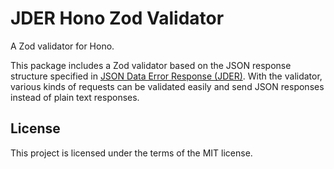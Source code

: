 # JDER Hono Zod Validator

A Zod validator for Hono.

This package includes a Zod validator based on the JSON response structure specified in [JSON Data Error Response (JDER)](https://github.com/jder-std/spec). With the validator, various kinds of requests can be validated easily and send JSON responses instead of plain text responses.

## License

This project is licensed under the terms of the MIT license.
